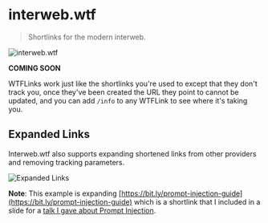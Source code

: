 # interweb.wtf

> Shortlinks for the modern interweb.

![interweb.wtf](https://github.com/InterwebAlchemy/interweb.wtf/raw/main/assets/interweb-wtf.png)

**COMING SOON**

WTFLinks work just like the shortlinks you're used to except that they don't track you, once they've been created the URL they point to cannot be updated, and you can add `/info` to any WTFLink to see where it's taking you.

## Expanded Links

Interweb.wtf also supports expanding shortened links from other providers and removing tracking parameters.

![Expanded Links](https://github.com/InterwebAlchemy/interweb.wtf/raw/main/assets/short-link-expander.png)

**Note**: This example is expanding [https://bit.ly/prompt-injection-guide](https://bit.ly/prompt-injection-guide) which is a shortlink that I included in a slide for a [talk I gave about Prompt Injection](https://youtu.be/BXiJO-h51CY?si=uzQwxoFBt4TVmfuz&t=25192).
